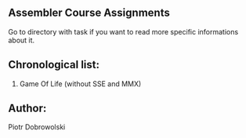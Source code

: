 Assembler Course Assignments
----------------------------


Go to directory with task if you want to read more specific informations about it.


Chronological list:
-------------------

 1. Game Of Life (without SSE and MMX)


Author:
-------
Piotr Dobrowolski
